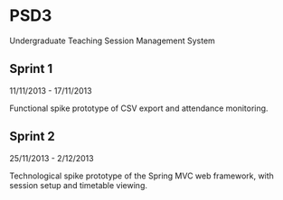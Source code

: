 PSD3
====

Undergraduate Teaching Session Management System

Sprint 1
----
11/11/2013 - 17/11/2013

Functional spike prototype of CSV export and attendance monitoring.

Sprint 2
----
25/11/2013 - 2/12/2013

Technological spike prototype of the Spring MVC web framework,
with session setup and timetable viewing.

